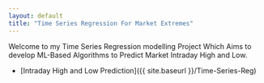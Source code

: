 ```yaml
---
layout: default
title: "Time Series Regression For Market Extremes"
---
```

Welcome to my Time Series Regression modelling Project Which Aims to develop ML-Based Algorithms to Predict Market Intraday High and Low.
- [Intraday High and Low Prediction]({{ site.baseurl }}/Time-Series-Reg)
